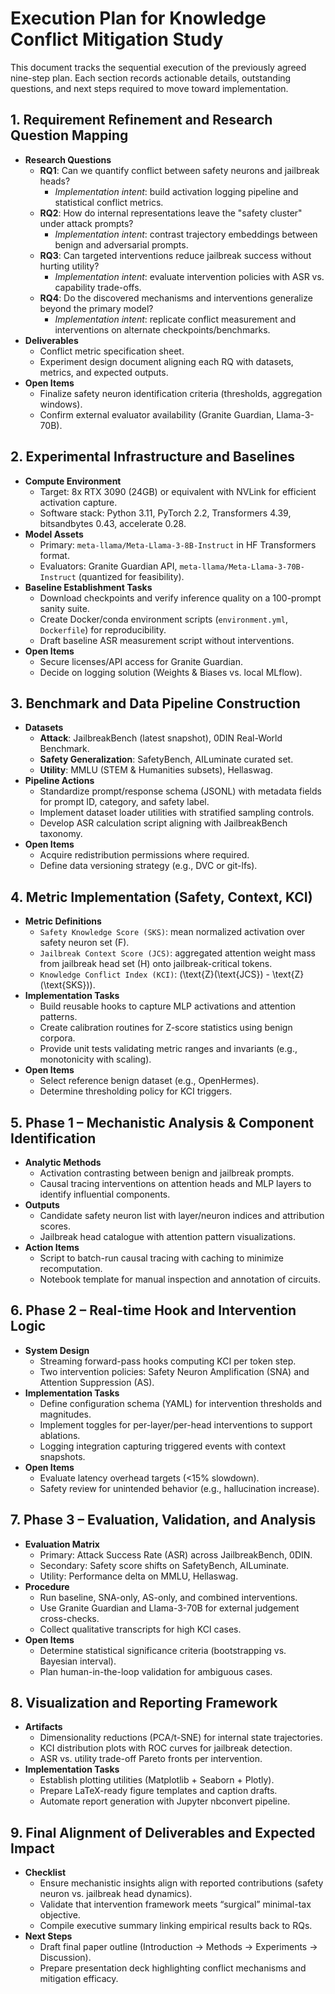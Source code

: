 # Execution Plan for Knowledge Conflict Mitigation Study

This document tracks the sequential execution of the previously agreed nine-step plan. Each section records actionable details, outstanding questions, and next steps required to move toward implementation.

## 1. Requirement Refinement and Research Question Mapping
- **Research Questions**
  - **RQ1**: Can we quantify conflict between safety neurons and jailbreak heads?  
    - *Implementation intent*: build activation logging pipeline and statistical conflict metrics.
  - **RQ2**: How do internal representations leave the "safety cluster" under attack prompts?  
    - *Implementation intent*: contrast trajectory embeddings between benign and adversarial prompts.
  - **RQ3**: Can targeted interventions reduce jailbreak success without hurting utility?  
    - *Implementation intent*: evaluate intervention policies with ASR vs. capability trade-offs.
  - **RQ4**: Do the discovered mechanisms and interventions generalize beyond the primary model?  
    - *Implementation intent*: replicate conflict measurement and interventions on alternate checkpoints/benchmarks.
- **Deliverables**
  - Conflict metric specification sheet.
  - Experiment design document aligning each RQ with datasets, metrics, and expected outputs.
- **Open Items**
  - Finalize safety neuron identification criteria (thresholds, aggregation windows).
  - Confirm external evaluator availability (Granite Guardian, Llama-3-70B).

## 2. Experimental Infrastructure and Baselines
- **Compute Environment**
  - Target: 8x RTX 3090 (24GB) or equivalent with NVLink for efficient activation capture.
  - Software stack: Python 3.11, PyTorch 2.2, Transformers 4.39, bitsandbytes 0.43, accelerate 0.28.
- **Model Assets**
  - Primary: `meta-llama/Meta-Llama-3-8B-Instruct` in HF Transformers format.
  - Evaluators: Granite Guardian API, `meta-llama/Meta-Llama-3-70B-Instruct` (quantized for feasibility).
- **Baseline Establishment Tasks**
  - Download checkpoints and verify inference quality on a 100-prompt sanity suite.
  - Create Docker/conda environment scripts (`environment.yml`, `Dockerfile`) for reproducibility.
  - Draft baseline ASR measurement script without interventions.
- **Open Items**
  - Secure licenses/API access for Granite Guardian.
  - Decide on logging solution (Weights & Biases vs. local MLflow).

## 3. Benchmark and Data Pipeline Construction
- **Datasets**
  - **Attack**: JailbreakBench (latest snapshot), 0DIN Real-World Benchmark.
  - **Safety Generalization**: SafetyBench, AILuminate curated set.
  - **Utility**: MMLU (STEM & Humanities subsets), Hellaswag.
- **Pipeline Actions**
  - Standardize prompt/response schema (JSONL) with metadata fields for prompt ID, category, and safety label.
  - Implement dataset loader utilities with stratified sampling controls.
  - Develop ASR calculation script aligning with JailbreakBench taxonomy.
- **Open Items**
  - Acquire redistribution permissions where required.
  - Define data versioning strategy (e.g., DVC or git-lfs).

## 4. Metric Implementation (Safety, Context, KCI)
- **Metric Definitions**
  - `Safety Knowledge Score (SKS)`: mean normalized activation over safety neuron set \(F\).
  - `Jailbreak Context Score (JCS)`: aggregated attention weight mass from jailbreak head set \(H\) onto jailbreak-critical tokens.
  - `Knowledge Conflict Index (KCI)`: \(\text{Z}(\text{JCS}) - \text{Z}(\text{SKS})\).
- **Implementation Tasks**
  - Build reusable hooks to capture MLP activations and attention patterns.
  - Create calibration routines for Z-score statistics using benign corpora.
  - Provide unit tests validating metric ranges and invariants (e.g., monotonicity with scaling).
- **Open Items**
  - Select reference benign dataset (e.g., OpenHermes).
  - Determine thresholding policy for KCI triggers.

## 5. Phase 1 – Mechanistic Analysis & Component Identification
- **Analytic Methods**
  - Activation contrasting between benign and jailbreak prompts.
  - Causal tracing interventions on attention heads and MLP layers to identify influential components.
- **Outputs**
  - Candidate safety neuron list with layer/neuron indices and attribution scores.
  - Jailbreak head catalogue with attention pattern visualizations.
- **Action Items**
  - Script to batch-run causal tracing with caching to minimize recomputation.
  - Notebook template for manual inspection and annotation of circuits.

## 6. Phase 2 – Real-time Hook and Intervention Logic
- **System Design**
  - Streaming forward-pass hooks computing KCI per token step.
  - Two intervention policies: Safety Neuron Amplification (SNA) and Attention Suppression (AS).
- **Implementation Tasks**
  - Define configuration schema (YAML) for intervention thresholds and magnitudes.
  - Implement toggles for per-layer/per-head interventions to support ablations.
  - Logging integration capturing triggered events with context snapshots.
- **Open Items**
  - Evaluate latency overhead targets (<15% slowdown).
  - Safety review for unintended behavior (e.g., hallucination increase).

## 7. Phase 3 – Evaluation, Validation, and Analysis
- **Evaluation Matrix**
  - Primary: Attack Success Rate (ASR) across JailbreakBench, 0DIN.
  - Secondary: Safety score shifts on SafetyBench, AILuminate.
  - Utility: Performance delta on MMLU, Hellaswag.
- **Procedure**
  - Run baseline, SNA-only, AS-only, and combined interventions.
  - Use Granite Guardian and Llama-3-70B for external judgement cross-checks.
  - Collect qualitative transcripts for high KCI cases.
- **Open Items**
  - Determine statistical significance criteria (bootstrapping vs. Bayesian interval).
  - Plan human-in-the-loop validation for ambiguous cases.

## 8. Visualization and Reporting Framework
- **Artifacts**
  - Dimensionality reductions (PCA/t-SNE) for internal state trajectories.
  - KCI distribution plots with ROC curves for jailbreak detection.
  - ASR vs. utility trade-off Pareto fronts per intervention.
- **Implementation Tasks**
  - Establish plotting utilities (Matplotlib + Seaborn + Plotly).
  - Prepare LaTeX-ready figure templates and caption drafts.
  - Automate report generation with Jupyter nbconvert pipeline.

## 9. Final Alignment of Deliverables and Expected Impact
- **Checklist**
  - Ensure mechanistic insights align with reported contributions (safety neuron vs. jailbreak head dynamics).
  - Validate that intervention framework meets “surgical” minimal-tax objective.
  - Compile executive summary linking empirical results back to RQs.
- **Next Steps**
  - Draft final paper outline (Introduction → Methods → Experiments → Discussion).
  - Prepare presentation deck highlighting conflict mechanisms and mitigation efficacy.


